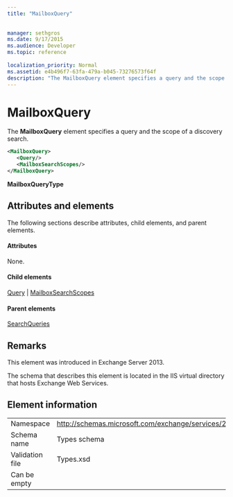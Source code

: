 ```yaml
---
title: "MailboxQuery"
 
 
manager: sethgros
ms.date: 9/17/2015
ms.audience: Developer
ms.topic: reference
 
localization_priority: Normal
ms.assetid: e4b496f7-63fa-479a-b045-73276573f64f
description: "The MailboxQuery element specifies a query and the scope of a discovery search."
---
```


# MailboxQuery

The **MailboxQuery** element specifies a query and the scope of a discovery search. 
  
```XML
<MailboxQuery>
   <Query/>
   <MailboxSearchScopes/>
</MailboxQuery>
```

 **MailboxQueryType**
## Attributes and elements

The following sections describe attributes, child elements, and parent elements.
  
#### Attributes

None.
  
#### Child elements

[Query](query.md) | [MailboxSearchScopes](mailboxsearchscopes.md)
  
#### Parent elements

[SearchQueries](searchqueries.md)
  
## Remarks

This element was introduced in Exchange Server 2013.
  
The schema that describes this element is located in the IIS virtual directory that hosts Exchange Web Services.
  
## Element information

|||
|:-----|:-----|
|Namespace  <br/> |http://schemas.microsoft.com/exchange/services/2006/types  <br/> |
|Schema name  <br/> |Types schema  <br/> |
|Validation file  <br/> |Types.xsd  <br/> |
|Can be empty  <br/> ||
   


